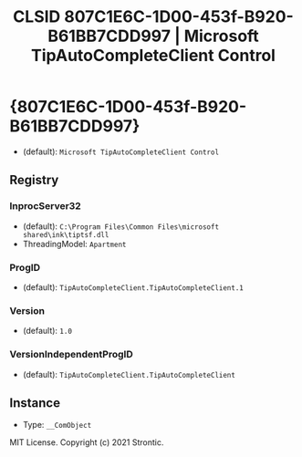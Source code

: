 ﻿---
title: "CLSID 807C1E6C-1D00-453f-B920-B61BB7CDD997 | Microsoft TipAutoCompleteClient Control"
excerpt: What is COM-Object CLSID 807C1E6C-1D00-453f-B920-B61BB7CDD997?
---

# {807C1E6C-1D00-453f-B920-B61BB7CDD997}

* (default): `Microsoft TipAutoCompleteClient Control`

## Registry


### InprocServer32

* (default): `C:\Program Files\Common Files\microsoft shared\ink\tiptsf.dll`
* ThreadingModel: `Apartment`

### ProgID

* (default): `TipAutoCompleteClient.TipAutoCompleteClient.1`

### Version

* (default): `1.0`

### VersionIndependentProgID

* (default): `TipAutoCompleteClient.TipAutoCompleteClient`

## Instance

* Type: `__ComObject`

MIT License. Copyright (c) 2021 Strontic.


